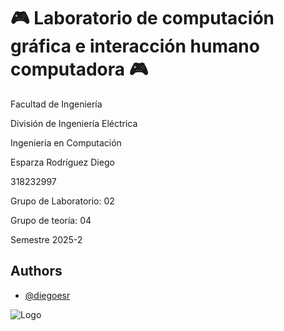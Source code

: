 
# 🎮 Laboratorio de computación gráfica e interacción humano computadora 🎮
Facultad de Ingeniería


División de Ingeniería Eléctrica


Ingeniería en Computación


Esparza Rodríguez Diego


318232997


Grupo de Laboratorio: 02


Grupo de teoría: 04


Semestre 2025-2




## Authors

- [@diegoesr](https://github.com/diegoesr)


![Logo](https://cdn.pixabay.com/animation/2024/09/23/11/22/11-22-19-259_512.gif)

